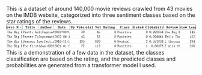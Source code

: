 This is a dataset of around 140,000 movie reviews crawled from 43 movies on the IMDB website, categorized into three sentiment classes based on the star ratings of the reviews.
![img.png](img.png)
This is a demonstration of a few data in the dataset, the classes classification are based on
the rating, and the predicted classes and probabilities are generated from a transformer model I used. 